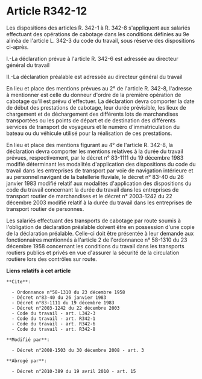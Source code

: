 # Article R342-12

Les dispositions des articles R. 342-1 à R. 342-8 s'appliquent aux salariés effectuant des opérations de cabotage dans les
conditions définies au 9e alinéa de l'article L. 342-3 du code du travail, sous réserve des dispositions ci-après.

I.-La déclaration prévue à l'article R. 342-6 est adressée au directeur général du travail

II.-La déclaration préalable est adressée au directeur général du travail

En lieu et place des mentions prévues au 2° de l'article R. 342-8, l'adresse à mentionner est celle du donneur d'ordre de la
première opération de cabotage qu'il est prévu d'effectuer. La déclaration devra comporter la date de début des prestations
de cabotage, leur durée prévisible, les lieux de chargement et de déchargement des différents lots de marchandises
transportées ou les points de départ et de destination des différents services de transport de voyageurs et le numéro
d'immatriculation du bateau ou du véhicule utilisé pour la réalisation de ces prestations. 

En lieu et place des mentions figurant au 4° de l'article R. 342-8, la déclaration devra comporter les mentions relatives à
la durée du travail prévues, respectivement, par le décret n° 83-1111 du 19 décembre 1983 modifié déterminant les modalités
d'application des dispositions du code du travail dans les entreprises de transport par voie de navigation intérieure et au
personnel navigant de la batellerie fluviale, le décret n° 83-40 du 26 janvier 1983 modifié relatif aux modalités
d'application des dispositions du code du travail concernant la durée du travail dans les entreprises de transport routier de
marchandises et le décret n° 2003-1242 du 22 décembre 2003 modifié relatif à la durée du travail dans les entreprises de
transport routier de personnes. 

Les salariés effectuant des transports de cabotage par route soumis à l'obligation de déclaration préalable doivent être en
possession d'une copie de la déclaration préalable. Celle-ci doit être présentée à leur demande aux fonctionnaires mentionnés
à l'article 2 de l'ordonnance n° 58-1310 du 23 décembre 1958 concernant les conditions du travail dans les transports
routiers publics et privés en vue d'assurer la sécurité de la circulation routière lors des contrôles sur route.

**Liens relatifs à cet article**

	**Cite**:

	  - Ordonnance n°58-1310 du 23 décembre 1958
	  - Décret n°83-40 du 26 janvier 1983
	  - Décret n°83-1111 du 19 décembre 1983
	  - Décret n°2003-1242 du 22 décembre 2003
	  - Code du travail - art. L342-3
	  - Code du travail - art. R342-1
	  - Code du travail - art. R342-6
	  - Code du travail - art. R342-8

	**Modifié par**:

	  - Décret n°2008-1503 du 30 décembre 2008 - art. 3

	**Abrogé par**:

	  - Décret n°2010-389 du 19 avril 2010 - art. 15
